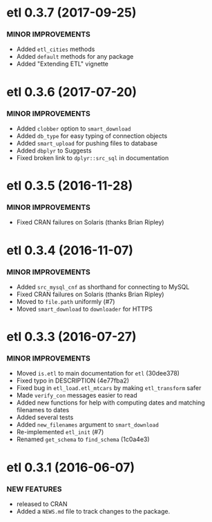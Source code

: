 # etl 0.3.7 (2017-09-25)

### MINOR IMPROVEMENTS

* Added `etl_cities` methods
* Added `default` methods for any package
* Added "Extending ETL" vignette

# etl 0.3.6 (2017-07-20)

### MINOR IMPROVEMENTS

* Added `clobber` option to `smart_download`
* Added `db_type` for easy typing of connection objects
* Added `smart_upload` for pushing files to database
* Added `dbplyr` to Suggests
* Fixed broken link to `dplyr::src_sql` in documentation

# etl 0.3.5 (2016-11-28)

### MINOR IMPROVEMENTS

* Fixed CRAN failures on Solaris (thanks Brian Ripley)

# etl 0.3.4 (2016-11-07)

### MINOR IMPROVEMENTS

* Added `src_mysql_cnf` as shorthand for connecting to MySQL
* Fixed CRAN failures on Solaris (thanks Brian Ripley)
* Moved to `file.path` uniformly (#7)
* Moved `smart_download` to `downloader` for HTTPS

# etl 0.3.3 (2016-07-27)

### MINOR IMPROVEMENTS

* Moved `is.etl` to main documentation for `etl` (30dee378)
* Fixed typo in DESCRIPTION (4e77fba2)
* Fixed bug in `etl_load.etl_mtcars` by making `etl_transform` safer
* Made `verify_con` messages easier to read
* Added new functions for help with computing dates and matching filenames to dates
* Added several tests
* Added `new_filenames` argument to `smart_download`
* Re-implemented `etl_init` (#7)
* Renamed `get_schema` to `find_schema` (1c0a4e3)

# etl 0.3.1 (2016-06-07)

### NEW FEATURES

* released to CRAN
* Added a `NEWS.md` file to track changes to the package.



